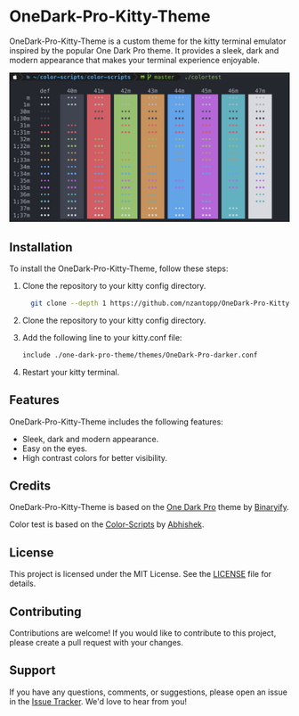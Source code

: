 # OneDark-Pro-Kitty-Theme

OneDark-Pro-Kitty-Theme is a custom theme for the kitty terminal emulator inspired by the popular One Dark Pro theme. It provides a sleek, dark and modern appearance that makes your terminal experience enjoyable.

![OneDark-Pro-Kitty-Theme Preview](https://github.com/nzantopp/OneDark-Pro-Kitty-Theme/blob/main/preview/OneDark-Pro-darker.png)



## Installation

To install the OneDark-Pro-Kitty-Theme, follow these steps:

1. Clone the repository to your kitty config directory.

    ```bash
      git clone --depth 1 https://github.com/nzantopp/OneDark-Pro-Kitty-Theme ~/.config/kitty/one-dark-pro-theme
      ```

2. Clone the repository to your kitty config directory.
   
3. Add the following line to your kitty.conf file:

    ```bash
    include ./one-dark-pro-theme/themes/OneDark-Pro-darker.conf
      ```

4. Restart your kitty terminal.

## Features

OneDark-Pro-Kitty-Theme includes the following features:

- Sleek, dark and modern appearance.
- Easy on the eyes.
- High contrast colors for better visibility.

## Credits

OneDark-Pro-Kitty-Theme is based on the [One Dark Pro](https://marketplace.visualstudio.com/items?itemName=zhuangtongfa.Material-theme) theme by [Binaryify](https://github.com/Binaryify/OneDark-Pro).

Color test is based on the [Color-Scripts](https://github.com/stark/Color-Scripts) by [Abhishek](https://github.com/stark).


## License

This project is licensed under the MIT License. See the [LICENSE](LICENSE) file for details.

## Contributing

Contributions are welcome! If you would like to contribute to this project, please create a pull request with your changes.

## Support

If you have any questions, comments, or suggestions, please open an issue in the [Issue Tracker](https://github.com/nzantopp/OneDark-Pro-Kitty-Theme/issues). We'd love to hear from you!
